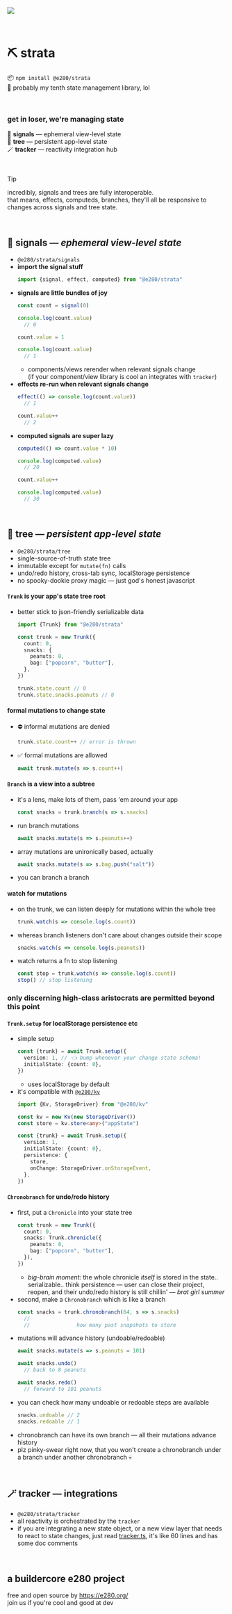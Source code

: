 
![](https://i.imgur.com/h7FohWa.jpeg)

<br/>

# ⛏️ strata
📦 `npm install @e280/strata`  
🫩 probably my tenth state management library, lol  

<br/>

### get in loser, we're managing state
🚦 **signals** — ephemeral view-level state  
🌳 **tree** — persistent app-level state  
🪄 **tracker** — reactivity integration hub  

<br/>

> [!TIP]  
> incredibly, signals and trees are fully interoperable.  
> that means, effects, computeds, branches, they'll all be responsive to changes across signals and tree state.  

<br/>

## 🚦 signals — *ephemeral view-level state*
- `@e280/strata/signals`
- **import the signal stuff**
  ```ts
  import {signal, effect, computed} from "@e280/strata"
  ```
- **signals are little bundles of joy**
  ```ts
  const count = signal(0)

  console.log(count.value)
    // 0

  count.value = 1

  console.log(count.value)
    // 1
  ```
  - components/views rerender when relevant signals change  
    (if your component/view library is cool an integrates with `tracker`)
- **effects re-run when relevant signals change**
  ```ts
  effect(() => console.log(count.value))
    // 1

  count.value++
    // 2
  ```
- **computed signals are super lazy**
  ```ts
  computed(() => count.value * 10)

  console.log(computed.value)
    // 20

  count.value++

  console.log(computed.value)
    // 30
  ```

<br/>

## 🌳 tree — *persistent app-level state*
- `@e280/strata/tree`
- single-source-of-truth state tree
- immutable except for `mutate(fn)` calls
- undo/redo history, cross-tab sync, localStorage persistence
- no spooky-dookie proxy magic — just god's honest javascript

#### `Trunk` is your app's state tree root
- better stick to json-friendly serializable data
  ```ts
  import {Trunk} from "@e280/strata"

  const trunk = new Trunk({
    count: 0,
    snacks: {
      peanuts: 8,
      bag: ["popcorn", "butter"],
    },
  })

  trunk.state.count // 0
  trunk.state.snacks.peanuts // 8
  ```

#### formal mutations to change state
- ⛔ informal mutations are denied
  ```ts
  trunk.state.count++ // error is thrown
  ```
- ✅ formal mutations are allowed
  ```ts
  await trunk.mutate(s => s.count++)
  ```

#### `Branch` is a view into a subtree
- it's a lens, make lots of them, pass 'em around your app
  ```ts
  const snacks = trunk.branch(s => s.snacks)
  ```
- run branch mutations
  ```ts
  await snacks.mutate(s => s.peanuts++)
  ```
- array mutations are unironically based, actually
  ```ts
  await snacks.mutate(s => s.bag.push("salt"))
  ```
- you can branch a branch

#### watch for mutations
- on the trunk, we can listen deeply for mutations within the whole tree
  ```ts
  trunk.watch(s => console.log(s.count))
  ```
- whereas branch listeners don't care about changes outside their scope
  ```ts
  snacks.watch(s => console.log(s.peanuts))
  ```
- watch returns a fn to stop listening
  ```ts
  const stop = trunk.watch(s => console.log(s.count))
  stop() // stop listening
  ```

### only discerning high-class aristocrats are permitted beyond this point

#### `Trunk.setup` for localStorage persistence etc
- simple setup
  ```ts
  const {trunk} = await Trunk.setup({
    version: 1, // 👈 bump whenever your change state schema!
    initialState: {count: 0},
  })
  ```
  - uses localStorage by default
- it's compatible with [`@e280/kv`](https://github.com/e280/kv)
  ```ts
  import {Kv, StorageDriver} from "@e280/kv"

  const kv = new Kv(new StorageDriver())
  const store = kv.store<any>("appState")

  const {trunk} = await Trunk.setup({
    version: 1,
    initialState: {count: 0},
    persistence: {
      store,
      onChange: StorageDriver.onStorageEvent,
    },
  })
  ```

#### `Chronobranch` for undo/redo history
- first, put a `Chronicle` into your state tree
  ```ts
  const trunk = new Trunk({
    count: 0,
    snacks: Trunk.chronicle({
      peanuts: 8,
      bag: ["popcorn", "butter"],
    }),
  })
  ```
  - *big-brain moment:* the whole chronicle *itself* is stored in the state.. serializable.. think persistence — user can close their project, reopen, and their undo/redo history is still chillin' — *brat girl summer*
- second, make a `Chronobranch` which is like a branch
  ```ts
  const snacks = trunk.chronobranch(64, s => s.snacks)
    //                               \
    //               how many past snapshots to store
  ```
- mutations will advance history (undoable/redoable)
  ```ts
  await snacks.mutate(s => s.peanuts = 101)

  await snacks.undo()
    // back to 8 peanuts

  await snacks.redo()
    // forward to 101 peanuts
  ```
- you can check how many undoable or redoable steps are available
  ```ts
  snacks.undoable // 2
  snacks.redoable // 1
  ```
- chronobranch can have its own branch — all their mutations advance history
- plz pinky-swear right now, that you won't create a chronobranch under a branch under another chronobranch 💀

<br/>

## 🪄 tracker — integrations
- `@e280/strata/tracker`
- all reactivity is orchestrated by the `tracker`
- if you are integrating a new state object, or a new view layer that needs to react to state changes, just read [tracker.ts](./s/tracker/tracker.ts), it's like 60 lines and has some doc comments

<br/>

## a buildercore e280 project
free and open source by https://e280.org/  
join us if you're cool and good at dev  

